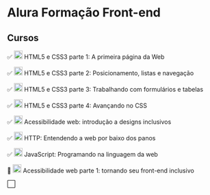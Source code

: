 # Alura Formação Front-end

## Cursos

✅ <img src="https://www.alura.com.br/assets/api/cursos/html5-css3-primeiros-passos.svg" width="20"/> HTML5 e CSS3 parte 1: A primeira página da Web

✅ <img src="https://www.alura.com.br/assets/api/cursos/html5-css3-posicionamento-listas-navegacao.svg" width="20"/> HTML5 e CSS3 parte 2: Posicionamento, listas e navegação

✅ <img src="https://www.alura.com.br/assets/api/cursos/html5-css3-formularios-tabelas.svg" width="20"/> HTML5 e CSS3 parte 3: Trabalhando com formulários e tabelas

✅ <img src="https://www.alura.com.br/assets/api/cursos/html5-css3-avancando-css.svg" width="20"/> HTML5 e CSS3 parte 4: Avançando no CSS

✅ <img src="https://www.alura.com.br/assets/api/cursos/acessibilidade-web-design-inclusivos.svg" width="20"/> Acessibilidade web: introdução a designs inclusivos

✅ <img src="https://www.alura.com.br/assets/api/cursos/http-fundamentos.svg" width="20"/> HTTP: Entendendo a web por baixo dos panos

✅ <img src="https://www.alura.com.br/assets/api/cursos/javascript-programando-na-linguagem-web.svg" width="20"/> JavaScript: Programando na linguagem da web

🔳 <img src="https://www.alura.com.br/assets/api/cursos/acessibilidade-web-front-end.svg" width="20"/> Acessibilidade web parte 1: tornando seu front-end inclusivo

⬜
